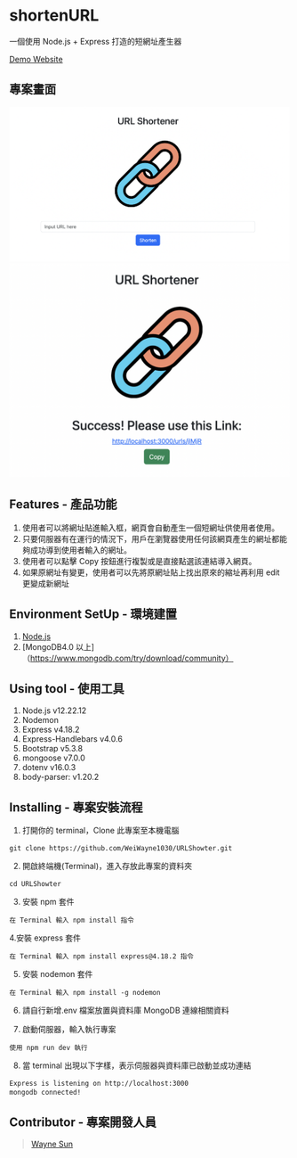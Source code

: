 # shortenURL

一個使用 Node.js + Express 打造的短網址產生器

[Demo Website](http://localhost:3000/home)

## 專案畫面

![image](public/index.png)
![image](public/result.png)

## Features - 產品功能

1. 使用者可以將網址貼進輸入框，網頁會自動產生一個短網址供使用者使用。
2. 只要伺服器有在運行的情況下，用戶在瀏覽器使用任何該網頁產生的網址都能夠成功導到使用者輸入的網址。
3. 使用者可以點擊 Copy 按鈕進行複製或是直接點選該連結導入網頁。
4. 如果原網址有變更，使用者可以先將原網址貼上找出原來的縮址再利用 edit 更變成新網址

## Environment SetUp - 環境建置

1. [Node.js](https://nodejs.org/en/)
2. [MongoDB4.0 以上]（https://www.mongodb.com/try/download/community）

## Using tool - 使用工具

1. Node.js v12.22.12
2. Nodemon
3. Express v4.18.2
4. Express-Handlebars v4.0.6
5. Bootstrap v5.3.8
6. mongoose v7.0.0
7. dotenv v16.0.3
8. body-parser: v1.20.2

## Installing - 專案安裝流程

1. 打開你的 terminal，Clone 此專案至本機電腦

```
git clone https://github.com/WeiWayne1030/URLShowter.git
```

2. 開啟終端機(Terminal)，進入存放此專案的資料夾

```
cd URLShowter
```

3. 安裝 npm 套件

```
在 Terminal 輸入 npm install 指令
```

4.安裝 express 套件

```
在 Terminal 輸入 npm install express@4.18.2 指令
```

5. 安裝 nodemon 套件

```
在 Terminal 輸入 npm install -g nodemon
```

6. 請自行新增.env 檔案放置與資料庫 MongoDB 連線相關資料

7. 啟動伺服器，輸入執行專案

```
使用 npm run dev 執行
```

8. 當 terminal 出現以下字樣，表示伺服器與資料庫已啟動並成功連結

```
Express is listening on http://localhost:3000
mongodb connected!
```

## Contributor - 專案開發人員

> [Wayne Sun]([https://github.com/WeiWayne1030])
